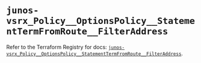 # `junos-vsrx_Policy__OptionsPolicy__StatementTermFromRoute__FilterAddress`

Refer to the Terraform Registry for docs: [`junos-vsrx_Policy__OptionsPolicy__StatementTermFromRoute__FilterAddress`](https://registry.terraform.io/providers/juniper/junos-vsrx/20.32.106/docs/resources/policy__options_policy__statement_term_from_route__filter_address).
